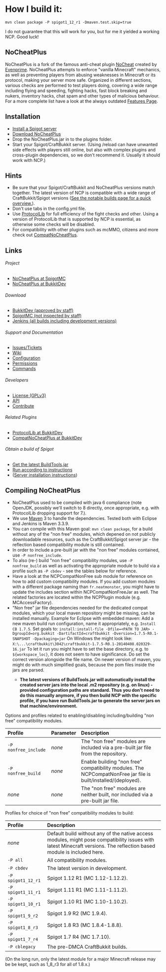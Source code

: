 # How I build it:
`mvn clean package -P spigot1_12_r1 -Dmaven.test.skip=true`

I do not guarantee that this will work for you, but for me it yielded a working NCP. Good luck!

NoCheatPlus
---------
NoCheatPlus is a fork of the famous anti-cheat plugin [NoCheat](https://dev.bukkit.org/projects/nocheat/) created by [Evenprime](https://github.com/Evenprime). NoCheatPlus attempts to enforce "vanilla Minecraft" mechanics, as well as preventing players from abusing weaknesses in Minecraft or its protocol, making your server more safe. Organized in different sections, various checks are performed to test players doing, covering a wide range including flying and speeding, fighting hacks, fast block breaking and nukers, inventory hacks, chat spam and other types of malicious behaviour. For a more complete list have a look at the always outdated [Features Page](https://github.com/NoCheatPlus/Docs/wiki/Features).

Installation
---------
* [Install a Spigot server](https://github.com/NoCheatPlus/NoCheatPlus/#obtain-a-build-of-spigot)
* [Download NoCheatPlus](https://github.com/NoCheatPlus/NoCheatPlus/#download)
* Drop the NoCheatPlus.jar in to the plugins folder.
* Start your Spigot/CraftBukkit server. (Using /reload can have unwanted side effects with players still online, but also with complex plugins and cross-plugin dependencies, so we don't recommend it. Usually it should work with NCP.)

Hints
---------
* Be sure that your Spigot/CraftBukkit and NoCheatPlus versions match together. The latest version of NCP is compatible with a wide range of CraftBukkit/Spigot versions ([See the notable builds page for a quick overview.]()).
* Don't use tabs in the config.yml file.
* Use [ProtocolLib](https://dev.bukkit.org/bukkit-plugins/protocollib) for full efficiency of the fight checks and other. Using a version of ProtocolLib that is supported by NCP is essential, as otherwise some checks will be disabled.
* For compatibility with other plugins such as mcMMO, citizens and more check out [CompatNoCheatPlus](https://dev.bukkit.org/projects/compatnocheatplus-cncp/).

Links
---------

###### Project
* [NoCheatPlus at SpigotMC](https://www.spigotmc.org/resources/nocheatplus2015-07-25.26/)
* [NoCheatPlus at BukkitDev](https://dev.bukkit.org/projects/nocheatplus/)

###### Download
* [BukkitDev (approved by staff)](https://dev.bukkit.org/projects/nocheatplus/files/)
* [SpigotMC (not inspected by staff)](https://www.spigotmc.org/resources/nocheatplus2015-07-25.26/updates)
* [Jenkins (all builds including development versions)](https://ci.md-5.net/job/NoCheatPlus/)

###### Support and Documentation
* [Issues/Tickets](https://github.com/NoCheatPlus/Issues/issues)
* [Wiki](https://github.com/NoCheatPlus/Docs/wiki)
* [Configuration](https://github.com/NoCheatPlus/Docs/wiki/Configuration)
* [Permissions](https://github.com/NoCheatPlus/Docs/wiki/Permissions)
* [Commands](https://github.com/NoCheatPlus/Docs/wiki/Commands)

###### Developers
* [License (GPLv3)](https://github.com/NoCheatPlus/NoCheatPlus/blob/master/LICENSE.txt)
* [API](https://github.com/NoCheatPlus/Docs/wiki/API)
* [Contribute](https://github.com/NoCheatPlus/NoCheatPlus/blob/master/CONTRIBUTING.md)

###### Related Plugins
* [ProtocolLib at BukkitDev](https://dev.bukkit.org/bukkit-plugins/protocollib)
* [CompatNoCheatPlus at BukkitDev](https://dev.bukkit.org/projects/compatnocheatplus-cncp/)

###### Obtain a build of Spigot
* [Get the latest BuildTools.jar](https://hub.spigotmc.org/jenkins/job/BuildTools/)
* [Run according to instructions](https://www.spigotmc.org/wiki/buildtools/)
* ([Server installation instructions](https://www.spigotmc.org/wiki/spigot-installation/))

Compiling NoCheatPlus
---------
* NoCheatPlus used to be compiled with java 6 compliance (note OpenJDK, possibly we'll switch to 8 directly, once appropriate, e.g. with ProtocolLib dropping support for 7.).
* We use [Maven](http://maven.apache.org/download.cgi) 3 to handle the dependencies. Tested both with Eclipse and Jenkins is Maven 3.3.9.
* You can compile with this Maven goal: `mvn clean package`, for a build without any of the "non free" modules, which depened on not publicly downloadable resources, such as the CraftBukkit/Spigot server jar - the reflection based compatibility module is still contained. 
* In order to include a pre-built jar with the "non free" modules contained, use `-P nonfree_include`.
* To also (re-) build "non free" compatibility modules, use `-P nonfree_build` as well as activating the appropriate module to build via a profile such as `-P cbdev` - see the tables below for reference.
* Have a look at the NCPCompatNonFree sub module for reference on how to add custom compatibility modules. If you add custom modules with a different package naming than `fr.neatmonster`, you might have to update the includes section within  NCPCompatNonFreeJar as well. The related factories are located within the NCPPlugin module (e.g. MCAccessFactory).
* "Non free" jar file dependencies needed for the dedicated compat modules, which your local maven repository might be missing, can be installed manually.
Example for Eclipse with embedded maven:
Add a new maven build run configuration, name it appropriately, e.g. ```Install CB 1.7.5```.
Set goals to: ```install:install-file -Dfile=<PATH TO JAR> -DgroupId=org.bukkit -DartifactId=craftbukkit -Dversion=1.7.5-R0.1-SNAPSHOT -Dpackaging=jar```
On Windows the <PATH TO JAR> might look like:  ```X:\...\craftbukkit\3042\craftbukkit-1.7.5-R0.1-20140408.020329-16.jar```
To let it run you might have to set the base directory, e.g. to ```${workspace_loc}```, it does not seem to have significance.
Do set the correct version alongside the file name. On newer version of maven, you might do with much simplified goals, because the pom files inside the jars are parsed.
  * **The latest versions of BuildTools.jar will automatically install the created server jars into the local .m2 repository (e.g. on linux) - provided configuration paths are standard. Thus you don't need to do this manually anymore, if you then build NCP with the specific profile, if you have run BuildTools.jar to generate the server jars on that machine/environment.**

Options and profiles related to enabling/disabling including/building "non free" compatibility modules.

| Profile | Parameter | Description |
| :------------------ | :-------------- | :-------------- |
| `-P nonfree_include` | _none_ | The "non free" modules are included via a pre-built jar file from the repository. |
| `-P nonfree_build` | _none_ | Enable building "non free" compatibility modules. The NCPCompatNonFree jar file is built/installed/(deployed). |
| _none_ | _none_ | The "non free" modules are neither built, nor included via a pre-built jar file. |

Profiles for choice of "non free" compatibility modules to build:

| Profile | Description |
| :------------------ | :-------------- |
| _none_ | Default build without any of the native access modules, might pose compatibility issues with latest Minecraft versions. The reflection based module is included here. |
| `-P all` | All compatibility modules. |
| `-P cbdev` | The latest version in development. |
| `-P spigot1_12_r1` | Spigot 1.12 R1 (MC 1.12-1.12.2). |
| `-P spigot1_11_r1` | Spigot 1.11 R1 (MC 1.11-1.11.2). |
| `-P spigot1_10_r1` | Spigot 1.10 R1 (MC 1.10-1.10.2). |
| `-P spigot1_9_r2` | Spigot 1.9 R2 (MC 1.9.4). |
| `-P spigot1_8_r3` | Spigot 1.8 R3 (MC 1.8.4-1.8.8). |
| `-P spigot1_7_r4` | Spigot 1.7 R4 (MC 1.7.10). |
| `-P cblegacy` | The pre-DMCA CraftBukkit builds. |

(On the long run, only the latest module for a major Minecraft release may be be kept, such as 1_8_r3 for all of 1.8.x.)
